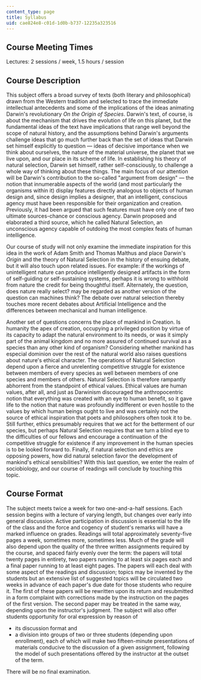 ```yaml
---
content_type: page
title: Syllabus
uid: cae824e8-c01d-1d0b-b737-12235a323516
---
```


Course Meeting Times
--------------------

Lectures: 2 sessions / week, 1.5 hours / session

Course Description
------------------

This subject offers a broad survey of texts (both literary and philosophical) drawn from the Western tradition and selected to trace the immediate intellectual antecedents and some of the implications of the ideas animating Darwin's revolutionary _On the Origin of Species_. Darwin's text, of course, is about the mechanism that drives the evolution of life on this planet, but the fundamental ideas of the text have implications that range well beyond the scope of natural history, and the assumptions behind Darwin's arguments challenge ideas that go much further back than the set of ideas that Darwin set himself explicitly to question — ideas of decisive importance when we think about ourselves, the nature of the material universe, the planet that we live upon, and our place in its scheme of life. In establishing his theory of natural selection, Darwin set himself, rather self-consciously, to challenge a whole way of thinking about these things. The main focus of our attention will be Darwin's contribution to the so-called "argument from design" — the notion that innumerable aspects of the world (and most particularly the organisms within it) display features directly analogous to objects of human design and, since design implies a designer, that an intelligent, conscious agency must have been responsible for their organization and creation. Previously, it had been argued that such features must have only one of two ultimate sources-chance or conscious agency. Darwin proposed and elaborated a third source, which he called Natural Selection, an unconscious agency capable of outdoing the most complex feats of human intelligence.

Our course of study will not only examine the immediate inspiration for this idea in the work of Adam Smith and Thomas Malthus and place Darwin's _Origin_ and the theory of Natural Selection in the history of ensuing debate, but it will also touch upon related issues. For example: if the workings of unintelligent nature can produce intelligently designed artifacts in the form of self-guiding or self-sustaining systems, perhaps it is wrong to withhold from nature the credit for being thoughtful itself. Alternately, the question, does nature really select? may be regarded as another version of the question can machines think? The debate over natural selection thereby touches more recent debates about Artificial Intelligence and the differences between mechanical and human intelligence.

Another set of questions concerns the place of mankind in Creation. Is humanity the apex of creation, occupying a privileged position by virtue of its capacity to adapt the natural environment to its needs, or was it simply part of the animal kingdom and no more assured of continued survival as a species than any other kind of organism? Considering whether mankind has especial dominion over the rest of the natural world also raises questions about nature's ethical character. The operations of Natural Selection depend upon a fierce and unrelenting competitive struggle for existence between members of every species as well between members of one species and members of others. Natural Selection is therefore rampantly abhorrent from the standpoint of ethical values. Ethical values are human values, after all, and just as Darwinism discouraged the anthropocentric notion that everything was created with an eye to human benefit, so it gave life to the notion that nature was profoundly indifferent or even hostile to the values by which human beings ought to live and was certainly not the source of ethical inspiration that poets and philosophers often took it to be. Still further, ethics presumably requires that we act for the betterment of our species, but perhaps Natural Selection requires that we turn a blind eye to the difficulties of our fellows and encourage a continuation of the competitive struggle for existence if any improvement in the human species is to be looked forward to. Finally, if natural selection and ethics are opposing powers, how did natural selection favor the development of mankind's ethical sensibilities? With this last question, we enter the realm of sociobiology, and our course of readings will conclude by touching this topic.

Course Format
-------------

The subject meets twice a week for two one-and-a-half sessions. Each session begins with a lecture of varying length, but changes over early into general discussion. Active participation in discussion is essential to the life of the class and the force and cogency of student's remarks will have a marked influence on grades. Readings will total approximately seventy-five pages a week, sometimes more, sometimes less. Much of the grade will also depend upon the quality of the three written assignments required by the course, and spaced fairly evenly over the term: the papers will total twenty pages in entirety, two papers running to at least six pages each and a final paper running to at least eight pages. The papers will each deal with some aspect of the readings and discussion; topics may be invented by the students but an extensive list of suggested topics will be circulated two weeks in advance of each paper's due date for those students who require it. The first of these papers will be rewritten upon its return and resubmitted in a form complaint with corrections made by the instruction on the pages of the first version. The second paper may be treated in the same way, depending upon the instructor's judgment. The subject will also offer students opportunity for oral expression by reason of

*   its discussion format and
*   a division into groups of two or three students (depending upon enrollment), each of which will make two fifteen-minute presentations of materials conducive to the discussion of a given assignment, following the model of such presentations offered by the instructor at the outset of the term.

There will be no final examination.